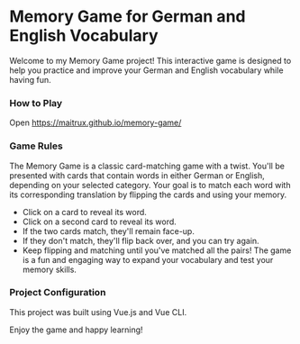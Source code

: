 # Memory Game for German and English Vocabulary

Welcome to my Memory Game project! This interactive game is designed to help you practice and improve your German and English vocabulary while having fun.

### How to Play
Open https://maitrux.github.io/memory-game/

### Game Rules

The Memory Game is a classic card-matching game with a twist. You'll be presented with cards that contain words in either German or English, depending on your selected category. Your goal is to match each word with its corresponding translation by flipping the cards and using your memory.

- Click on a card to reveal its word.
- Click on a second card to reveal its word.
- If the two cards match, they'll remain face-up.
- If they don't match, they'll flip back over, and you can try again.
- Keep flipping and matching until you've matched all the pairs! The game is a fun and engaging way to expand your vocabulary and test your memory skills.

### Project Configuration
This project was built using Vue.js and Vue CLI.

Enjoy the game and happy learning!
